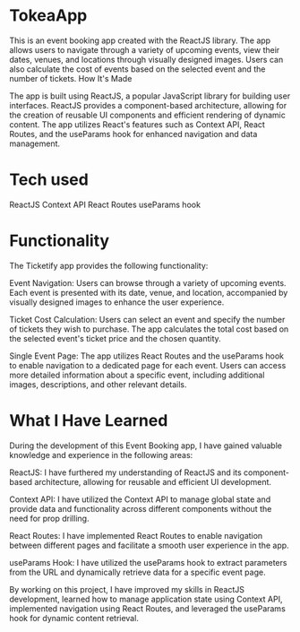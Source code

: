 # TokeaApp

This is an event booking app created with the ReactJS library. The app allows users to navigate through a variety of upcoming events, view their dates, venues, and locations through visually designed images. Users can also calculate the cost of events based on the selected event and the number of tickets.
How It's Made

The app is built using ReactJS, a popular JavaScript library for building user interfaces. ReactJS provides a component-based architecture, allowing for the creation of reusable UI components and efficient rendering of dynamic content. The app utilizes React's features such as Context API, React Routes, and the useParams hook for enhanced navigation and data management.

# Tech used

ReactJS
Context API
React Routes
useParams hook

# Functionality

The Ticketify app provides the following functionality:

Event Navigation: Users can browse through a variety of upcoming events. Each event is presented with its date, venue, and location, accompanied by visually designed images to enhance the user experience.

Ticket Cost Calculation: Users can select an event and specify the number of tickets they wish to purchase. The app calculates the total cost based on the selected event's ticket price and the chosen quantity.

Single Event Page: The app utilizes React Routes and the useParams hook to enable navigation to a dedicated page for each event. Users can access more detailed information about a specific event, including additional images, descriptions, and other relevant details.

# What I Have Learned

During the development of this Event Booking app, I have gained valuable knowledge and experience in the following areas:

ReactJS: I have furthered my understanding of ReactJS and its component-based architecture, allowing for reusable and efficient UI development.

Context API: I have utilized the Context API to manage global state and provide data and functionality across different components without the need for prop drilling.

React Routes: I have implemented React Routes to enable navigation between different pages and facilitate a smooth user experience in the app.

useParams Hook: I have utilized the useParams hook to extract parameters from the URL and dynamically retrieve data for a specific event page.

By working on this project, I have improved my skills in ReactJS development, learned how to manage application state using Context API, implemented navigation using React Routes, and leveraged the useParams hook for dynamic content retrieval.
